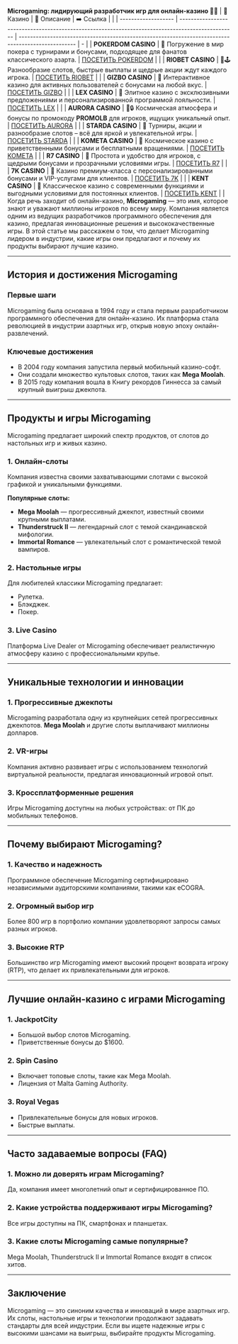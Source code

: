 **Microgaming: лидирующий разработчик игр для онлайн-казино 🎰🌟**
| 🎰 Казино           | 📜 Описание                                                                                       | ➡️ Ссылка                                                                                          |   |
| ------------------- | ------------------------------------------------------------------------------------------------- | -------------------------------------------------------------------------------------------------- | - |
| **POKERDOM CASINO** | 🎲 Погружение в мир покера с турнирами и бонусами, подходящее для фанатов классического азарта.   | [ПОСЕТИТЬ POKERDOM](https://brandplay.link/FwVc4f)                                                 |   |
| **RIOBET CASINO**   | 🌟🕹️ Разнообразие слотов, быстрые выплаты и щедрые акции ждут каждого игрока.                    | [ПОСЕТИТЬ RIOBET](https://brandplay.link/TnjsxFvH)                                                 |   |
| **GIZBO CASINO**    | 🚀 Интерактивное казино для активных пользователей с бонусами на любой вкус.                      | [ПОСЕТИТЬ GIZBO](https://brandplay.link/rvzLrVLp)                                                  |   |
| **LEX CASINO**      | 🎰 Элитное казино с эксклюзивными предложениями и персонализированной программой лояльности.      | [ПОСЕТИТЬ LEX](https://brandplay.link/VMqNXPFs)                                                    |   |
| **AURORA CASINO**   | 🌌🔒 Космическая атмосфера и бонусы по промокоду **PROMOLB** для игроков, ищущих уникальный опыт. | [ПОСЕТИТЬ AURORA](https://10trafic-stat2.com/click/668546556bcc6313411604bc/6766/13031/subaccount) |   |
| **STARDA CASINO**   | 🌠 Турниры, акции и разнообразие слотов – всё для яркой и увлекательной игры.                     | [ПОСЕТИТЬ STARDA](https://brandplay.link/HDcDrxLk)                                                 |   |
| **KOMETA CASINO**   | 💫 Космическое казино с приветственными бонусами и бесплатными вращениями.                        | [ПОСЕТИТЬ KOMETA](https://brandplay.link/jHzFFYGv)                                                 |   |
| **R7 CASINO**       | 🎯 Простота и удобство для игроков, с щедрыми бонусами и прозрачными условиями игры.              | [ПОСЕТИТЬ R7](https://brandplay.link/dByFXP7h)                                                     |   |
| **7K CASINO**       | 💎 Казино премиум-класса с персонализированными бонусами и VIP-услугами для клиентов.             | [ПОСЕТИТЬ 7K](https://brandplay.link/dd46bNgD)                                                     |   |
| **KENT CASINO**     | 🎲 Классическое казино с современными функциями и выгодными условиями для постоянных клиентов.    | [ПОСЕТИТЬ KENT](https://brandplay.link/XRH1g6Vb)                                                   |   |
Когда речь заходит об онлайн-казино, **Microgaming** — это имя, которое знают и уважают миллионы игроков по всему миру. Компания является одним из ведущих разработчиков программного обеспечения для казино, предлагая инновационные решения и высококачественные игры. В этой статье мы расскажем о том, что делает Microgaming лидером в индустрии, какие игры они предлагают и почему их продукты выбирают лучшие казино.

***

## История и достижения Microgaming

### **Первые шаги**

Microgaming была основана в 1994 году и стала первым разработчиком программного обеспечения для онлайн-казино. Их платформа стала революцией в индустрии азартных игр, открыв новую эпоху онлайн-развлечений.

### **Ключевые достижения**

* В 2004 году компания запустила первый мобильный казино-софт.
* Они создали множество культовых слотов, таких как **Mega Moolah**.
* В 2015 году компания вошла в Книгу рекордов Гиннесса за самый крупный выигрыш джекпота.

***

## Продукты и игры Microgaming

Microgaming предлагает широкий спектр продуктов, от слотов до настольных игр и живых казино.

### **1. Онлайн-слоты**

Компания известна своими захватывающими слотами с высокой графикой и уникальными функциями.

**Популярные слоты:**

* **Mega Moolah** — прогрессивный джекпот, известный своими крупными выплатами.
* **Thunderstruck II** — легендарный слот с темой скандинавской мифологии.
* **Immortal Romance** — увлекательный слот с романтической темой вампиров.

### **2. Настольные игры**

Для любителей классики Microgaming предлагает:

* Рулетка.
* Блэкджек.
* Покер.

### **3. Live Casino**

Платформа Live Dealer от Microgaming обеспечивает реалистичную атмосферу казино с профессиональными крупье.

***

## Уникальные технологии и инновации

### **1. Прогрессивные джекпоты**

Microgaming разработала одну из крупнейших сетей прогрессивных джекпотов. **Mega Moolah** и другие слоты выплачивают миллионы долларов.

### **2. VR-игры**

Компания активно развивает игры с использованием технологий виртуальной реальности, предлагая инновационный игровой опыт.

### **3. Кроссплатформенные решения**

Игры Microgaming доступны на любых устройствах: от ПК до мобильных телефонов.

***

## Почему выбирают Microgaming?

### **1. Качество и надежность**

Программное обеспечение Microgaming сертифицировано независимыми аудиторскими компаниями, такими как eCOGRA.

### **2. Огромный выбор игр**

Более 800 игр в портфолио компании удовлетворяют запросы самых разных игроков.

### **3. Высокие RTP**

Большинство игр Microgaming имеют высокий процент возврата игроку (RTP), что делает их привлекательными для игроков.

***

## Лучшие онлайн-казино с играми Microgaming

### **1. JackpotCity**

* Большой выбор слотов Microgaming.
* Приветственные бонусы до $1600.

### **2. Spin Casino**

* Включает топовые слоты, такие как Mega Moolah.
* Лицензия от Malta Gaming Authority.

### **3. Royal Vegas**

* Привлекательные бонусы для новых игроков.
* Быстрые выплаты.

***

## Часто задаваемые вопросы (FAQ)

### **1. Можно ли доверять играм Microgaming?**

Да, компания имеет многолетний опыт и сертифицированное ПО.

### **2. Какие устройства поддерживают игры Microgaming?**

Все игры доступны на ПК, смартфонах и планшетах.

### **3. Какие слоты Microgaming самые популярные?**

Mega Moolah, Thunderstruck II и Immortal Romance входят в список хитов.

***

## Заключение

Microgaming — это синоним качества и инноваций в мире азартных игр. Их слоты, настольные игры и технологии продолжают задавать стандарты для всей индустрии. Если вы ищете надежные игры с высокими шансами на выигрыш, выбирайте продукты Microgaming.
